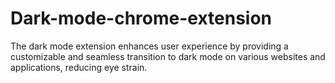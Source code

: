 # Dark-mode-chrome-extension
The dark mode extension enhances user experience by providing a customizable and seamless transition to dark mode on various websites and applications, reducing eye strain.

